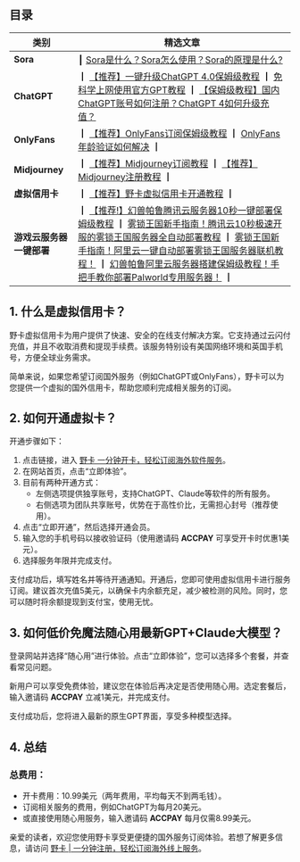 ## 目录

| 类别          | 精选文章                          |
|---------------|-----------------------------------|
| **Sora**      | ┃ [Sora是什么？Sora怎么使用？Sora的原理是什么?](https://bit.ly/bewildcard)  |
| **ChatGPT**   | ┃ [【推荐】一键升级ChatGPT 4.0保姆级教程](https://bit.ly/bewildcard) ┃ [免科学上网使用官方GPT教程](https://bit.ly/bewildcard) ┃ [【保姆级教程】国内ChatGPT账号如何注册？ChatGPT 4如何升级充值？](https://bit.ly/bewildcard) |
| **OnlyFans**  | ┃ [【推荐】OnlyFans订阅保姆级教程](https://bit.ly/bewildcard) ┃ [OnlyFans年龄验证如何解决](https://bit.ly/bewildcard) ┃ |
| **Midjourney**| ┃ [【推荐】Midjourney订阅教程](https://bit.ly/bewildcard) ┃ [【推荐】Midjourney注册教程](https://bit.ly/bewildcard) ┃ |
| **虚拟信用卡**| ┃ [【推荐】野卡虚拟信用卡开通教程](https://bit.ly/bewildcard) ┃ |
| **游戏云服务器一键部署**| ┃ [【推荐!】幻兽帕鲁腾讯云服务器10秒一键部署保姆级教程](https://bit.ly/bewildcard) ┃ [雾锁王国新手指南！腾讯云10秒极速开服的雾锁王国服务器全自动部署教程](https://bit.ly/bewildcard) ┃ [雾锁王国新手指南！阿里云一键自动部署雾锁王国服务器联机教程！](https://bit.ly/bewildcard) ┃ [幻兽帕鲁阿里云服务器搭建保姆级教程！手把手教你部署Palworld专用服务器！](https://bit.ly/bewildcard) ┃ |

## 1. 什么是虚拟信用卡？

野卡虚拟信用卡为用户提供了快速、安全的在线支付解决方案。它支持通过云闪付充值，并且不收取消费和提现手续费。该服务特别设有美国网络环境和英国手机号，方便全球业务需求。

简单来说，如果您希望订阅国外服务（例如ChatGPT或OnlyFans），野卡可以为您提供一个虚拟的国外信用卡，帮助您顺利完成相关服务的订阅。

## 2. 如何开通虚拟卡？

开通步骤如下：

1. 点击链接，进入 [野卡 一分钟开卡，轻松订阅海外软件服务](https://bit.ly/bewildcard)。
2. 在网站首页，点击“立即体验”。
3. 目前有两种开通方式：
   - 左侧选项提供独享账号，支持ChatGPT、Claude等软件的所有服务。
   - 右侧选项为团队共享账号，优势在于高性价比，无需担心封号（推荐使用）。
4. 点击“立即开通”，然后选择开通会员。
5. 输入您的手机号码以接收验证码（使用邀请码 **ACCPAY** 可享受开卡时优惠1美元）。
6. 选择服务年限并完成支付。

支付成功后，填写姓名并等待开通通知。开通后，您即可使用虚拟信用卡进行服务订阅。建议首次充值5美元，以确保卡内余额充足，减少被检测的风险。同时，您可以随时将余额提现到支付宝，使用无忧。

## 3. 如何低价免魔法随心用最新GPT+Claude大模型？

登录网站并选择“随心用”进行体验。点击“立即体验”，您可以选择多个套餐，并查看常见问题。

新用户可以享受免费体验，建议您在体验后再决定是否使用随心用。选定套餐后，输入邀请码 **ACCPAY** 立减1美元，并完成支付。

支付成功后，您将进入最新的原生GPT界面，享受多种模型选择。

## 4. 总结

### 总费用：

- 开卡费用：10.99美元（两年费用，平均每天不到两毛钱）。
- 订阅相关服务的费用，例如ChatGPT为每月20美元。
- 或直接使用随心用服务，输入邀请码 **ACCPAY** 每月仅需8.99美元。

亲爱的读者，欢迎您使用野卡享受更便捷的国外服务订阅体验。若想了解更多信息，请访问 [野卡 | 一分钟注册，轻松订阅海外线上服务](https://bit.ly/bewildcard)。
